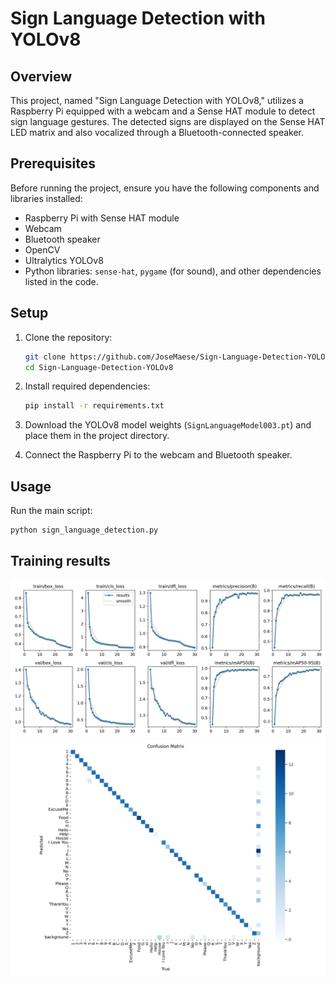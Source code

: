 # Sign Language Detection with YOLOv8

## Overview
This project, named "Sign Language Detection with YOLOv8," utilizes a Raspberry Pi equipped with a webcam and a Sense HAT module to detect sign language gestures. The detected signs are displayed on the Sense HAT LED matrix and also vocalized through a Bluetooth-connected speaker.

## Prerequisites
Before running the project, ensure you have the following components and libraries installed:

- Raspberry Pi with Sense HAT module
- Webcam
- Bluetooth speaker
- OpenCV
- Ultralytics YOLOv8
- Python libraries: `sense-hat`, `pygame` (for sound), and other dependencies listed in the code.

## Setup
1. Clone the repository:
    ```bash
    git clone https://github.com/JoseMaese/Sign-Language-Detection-YOLO.git
    cd Sign-Language-Detection-YOLOv8
    ```

2. Install required dependencies:
    ```bash
    pip install -r requirements.txt
    ```

3. Download the YOLOv8 model weights (`SignLanguageModel003.pt`) and place them in the project directory.

4. Connect the Raspberry Pi to the webcam and Bluetooth speaker.

## Usage
Run the main script:
```bash
python sign_language_detection.py
```

## Training results
[![Training results](Images/graficas_sign_language.png)](Images/graficas_sign_language.png)
[![Confusion matrix](Images/matriz.png)](Images/matriz.png)

